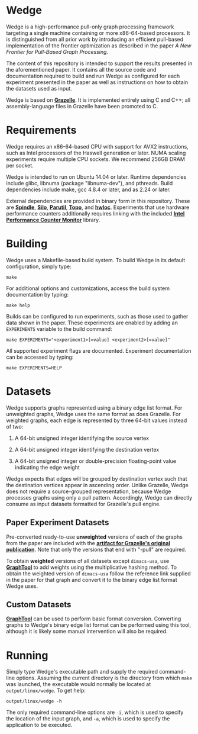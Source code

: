 # Wedge

Wedge is a high-performance pull-only graph processing framework targeting a single machine containing or more x86-64-based processors.  It is distinguished from all prior work by introducing an efficient pull-based implementation of the frontier optimization as described in the paper *A New Frontier for Pull-Based Graph Processing*.

The content of this repository is intended to support the results presented in the aforementioned paper.  It contains all the source code and documentation required to build and run Wedge as configured for each experiment presented in the paper as well as instructions on how to obtain the datasets used as input.

Wedge is based on [**Grazelle**](https://github.com/stanford-mast/Grazelle-PPoPP18).  It is implemented entirely using C and C++; all assembly-language files in Grazelle have been promoted to C.


# Requirements

Wedge requires an x86-64-based CPU with support for AVX2 instructions, such as Intel processors of the Haswell generation or later.  NUMA scaling experiments require multiple CPU sockets.  We recommend 256GB DRAM per socket.

Wedge is intended to run on Ubuntu 14.04 or later.  Runtime dependencies include glibc, libnuma (package "libnuma-dev"), and pthreads.  Build dependencies include make, gcc 4.8.4 or later, and as 2.24 or later.

External dependencies are provided in binary form in this repository.  These are [**Spindle**](https://github.com/stanford-mast/Spindle), [**Silo**](https://github.com/stanford-mast/Silo), [**Parutil**](https://github.com/stanford-mast/Parutil), [**Topo**](https://github.com/stanford-mast/Topo), and [**hwloc**](https://www.open-mpi.org/projects/hwloc/).  Experiments that use hardware performance counters additionally requires linking with the included [**Intel Performance Counter Monitor**](http://www.intel.com/software/pcm) library.


# Building

Wedge uses a Makefile-based build system.  To build Wedge in its default configuration, simply type:

    make

For additional options and customizations, access the build system documentation by typing:

    make help

Builds can be configured to run experiments, such as those used to gather data shown in the paper.  These experiments are enabled by adding an `EXPERIMENTS` variable to the build command:

    make EXPERIMENTS="<experiment1>[=value] <experiment2>[=value]"

All supported experiment flags are documented.  Experiment documentation can be accessed by typing:

    make EXPERIMENTS=HELP


# Datasets

Wedge supports graphs represented using a binary edge list format.  For unweighted graphs, Wedge uses the same format as does Grazelle.  For weighted graphs, each edge is represented by three 64-bit values instead of two:

1. A 64-bit unsigned integer identifying the source vertex

1. A 64-bit unsigned integer identifying the destination vertex

1. A 64-bit unsigned integer or double-precision floating-point value indicating the edge weight

Wedge expects that edges will be grouped by destination vertex such that the destination vertices appear in ascending order.  Unlike Grazelle, Wedge does not require a source-grouped representation, because Wedge processes graphs using only a pull pattern.  Accordingly, Wedge can directly consume as input datasets formatted for Grazelle's pull engine.


## Paper Experiment Datasets

Pre-converted ready-to-use __unweighted__ versions of each of the graphs from the paper are included with the [**artifact for Grazelle's original publication**](https://doi.org/10.5281/zenodo.1169388).  Note that only the versions that end with "-pull" are required.

To obtain __weighted__ versions of all datasets except `dimacs-usa`, use [**GraphTool**](https://github.com/stanford-mast/GraphTool) to add weights using the multiplicative hashing method.  To obtain the weighted version of `dimacs-usa` follow the reference link supplied in the paper for that graph and convert it to the binary edge list format Wedge uses.


## Custom Datasets

[**GraphTool**](https://github.com/stanford-mast/GraphTool) can be used to perform basic format conversion.  Converting graphs to Wedge's binary edge list format can be performed using this tool, although it is likely some manual intervention will also be required.


# Running

Simply type Wedge's executable path and supply the required command-line options.  Assuming the current directory is the directory from which `make` was launched, the executable would normally be located at `output/linux/wedge`.  To get help:

    output/linux/wedge -h

The only required command-line options are `-i`, which is used to specify the location of the input graph, and `-a`, which is used to specify the application to be executed.
